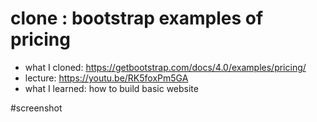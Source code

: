 # clone : bootstrap examples of pricing 
- what I cloned: https://getbootstrap.com/docs/4.0/examples/pricing/
- lecture: https://youtu.be/RK5foxPm5GA 
- what I learned: how to build basic website 

#screenshot


